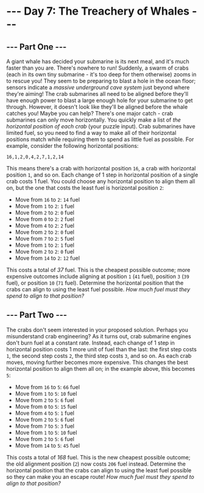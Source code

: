 # --- Day 7: The Treachery of Whales ---

## --- Part One ---
A giant whale has decided your submarine is its next meal, and it's much faster than you are. There's nowhere to run!
Suddenly, a swarm of crabs (each in its own tiny submarine - it's too deep for them otherwise) zooms in to rescue you! They seem to be preparing to blast a hole in the ocean floor; sensors indicate a *massive underground cave system* just beyond where they're aiming!
The crab submarines all need to be aligned before they'll have enough power to blast a large enough hole for your submarine to get through. However, it doesn't look like they'll be aligned before the whale catches you! Maybe you can help?
There's one major catch - crab submarines can only move horizontally.
You quickly make a list of *the horizontal position of each crab* (your puzzle input). Crab submarines have limited fuel, so you need to find a way to make all of their horizontal positions match while requiring them to spend as little fuel as possible.
For example, consider the following horizontal positions:

    16,1,2,0,4,2,7,1,2,14

This means there's a crab with horizontal position `16`, a crab with horizontal position `1`, and so on.
Each change of 1 step in horizontal position of a single crab costs 1 fuel. You could choose any horizontal position to align them all on, but the one that costs the least fuel is horizontal position `2`:

 - Move from `16` to `2`: `14` fuel
 - Move from `1` to `2`: `1` fuel
 - Move from `2` to `2`: `0` fuel
 - Move from `0` to `2`: `2` fuel
 - Move from `4` to `2`: `2` fuel
 - Move from `2` to `2`: `0` fuel
 - Move from `7` to `2`: `5` fuel
 - Move from `1` to `2`: `1` fuel
 - Move from `2` to `2`: `0` fuel
 - Move from `14` to `2`: `12` fuel

This costs a total of *37* fuel. This is the cheapest possible outcome; more expensive outcomes include aligning at position `1` (`41` fuel), position `3` (`39` fuel), or position `10` (`71` fuel).
Determine the horizontal position that the crabs can align to using the least fuel possible. *How much fuel must they spend to align to that position?*


## --- Part Two ---
The crabs don't seem interested in your proposed solution. Perhaps you misunderstand crab engineering?
As it turns out, crab submarine engines don't burn fuel at a constant rate. Instead, each change of 1 step in horizontal position costs 1 more unit of fuel than the last: the first step costs `1`, the second step costs `2`, the third step costs `3`, and so on.
As each crab moves, moving further becomes more expensive. This changes the best horizontal position to align them all on; in the example above, this becomes `5`:

 - Move from `16` to `5`: `66` fuel
 - Move from `1` to `5`: `10` fuel
 - Move from `2` to `5`: `6` fuel
 - Move from `0` to `5`: `15` fuel
 - Move from `4` to `5`: `1` fuel
 - Move from `2` to `5`: `6` fuel
 - Move from `7` to `5`: `3` fuel
 - Move from `1` to `5`: `10` fuel
 - Move from `2` to `5`: `6` fuel
 - Move from `14` to `5`: `45` fuel

This costs a total of *168* fuel. This is the new cheapest possible outcome; the old alignment position (`2`) now costs `206` fuel instead.
Determine the horizontal position that the crabs can align to using the least fuel possible so they can make you an escape route! *How much fuel must they spend to align to that position?*
